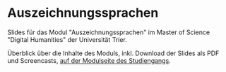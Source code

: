 # Auszeichnungssprachen

Slides für das Modul "Auszeichnungssprachen" im Master of Science "Digital Humanities" der Universität Trier. 

Überblick über die Inhalte des Moduls, inkl. Download der Slides als PDF und Screencasts, [auf der Modulseite des Studiengangs](https://www.uni-trier.de/universitaet/fachbereiche-faecher/fachbereich-ii/faecher/computerlinguistik-und-digital-humanities/digital-humanities/studium/master/master-aufbau-po-2019/auszeichnungssprachen-master-inhalte).  
